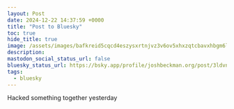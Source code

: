 ```yaml
---
layout: Post
date: 2024-12-22 14:37:59 +0000
title: "Post to Bluesky"
toc: true
hide_title: true
image: /assets/images/bafkreid5cqcd4eszysxrtnjvz3v6ov5xhxzqtcbavxhbgm6l2vqlhgf54q@jpeg.jpeg
description: 
mastodon_social_status_url: false
bluesky_status_url: https://bsky.app/profile/joshbeckman.org/post/3ldvndto7vs2i
tags:
  - bluesky
---
```


Hacked something together yesterday
